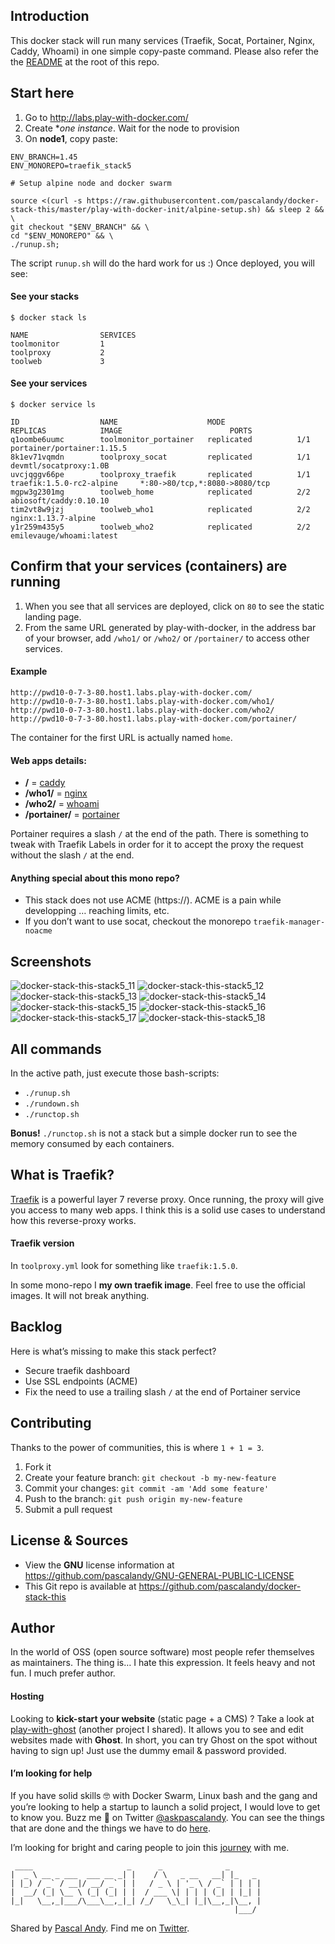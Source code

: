 ## Introduction

This docker stack will run many services (Traefik, Socat, Portainer, Nginx, Caddy, Whoami) in one simple copy-paste command. Please also refer the the [README](https://github.com/pascalandy/docker-stack-this/blob/master/README.md) at the root of this repo.

## Start here
1. Go to http://labs.play-with-docker.com/ 
2. Create **one instance*. Wait for the node to provision
3. On **node1**, copy paste:

```
ENV_BRANCH=1.45
ENV_MONOREPO=traefik_stack5

# Setup alpine node and docker swarm

source <(curl -s https://raw.githubusercontent.com/pascalandy/docker-stack-this/master/play-with-docker-init/alpine-setup.sh) && sleep 2 && \
git checkout "$ENV_BRANCH" && \
cd "$ENV_MONOREPO" && \
./runup.sh;
```

The script `runup.sh` will do the hard work for us :) Once deployed, you will see: 


#### See your stacks

```
$ docker stack ls

NAME                SERVICES
toolmonitor         1
toolproxy           2
toolweb             3
```


#### See your services

```
$ docker service ls

ID                  NAME                    MODE                REPLICAS            IMAGE                        PORTS
q1oombe6uumc        toolmonitor_portainer   replicated          1/1                 portainer/portainer:1.15.5
8k1ev71vqmdn        toolproxy_socat         replicated          1/1                 devmtl/socatproxy:1.0B
uvcjqggv66pe        toolproxy_traefik       replicated          1/1                 traefik:1.5.0-rc2-alpine     *:80->80/tcp,*:8080->8080/tcp
mgpw3g2301mg        toolweb_home            replicated          2/2                 abiosoft/caddy:0.10.10
tim2vt8w9jzj        toolweb_who1            replicated          2/2                 nginx:1.13.7-alpine
y1r259m435y5        toolweb_who2            replicated          2/2                 emilevauge/whoami:latest
```

## Confirm that your services (containers) are running
1. When you see that all services are deployed, click on `80` to see the static landing page.
2. From the same URL generated by play-with-docker, in the address bar of your browser, add `/who1/` or `/who2/` or `/portainer/` to access other services.


#### Example
```
http://pwd10-0-7-3-80.host1.labs.play-with-docker.com/
http://pwd10-0-7-3-80.host1.labs.play-with-docker.com/who1/
http://pwd10-0-7-3-80.host1.labs.play-with-docker.com/who2/
http://pwd10-0-7-3-80.host1.labs.play-with-docker.com/portainer/
```

The container for the first URL is actually named `home`.


#### Web apps details:
- **/** = [caddy](https://hub.docker.com/r/abiosoft/caddy/)
- **/who1/** = [nginx](https://hub.docker.com/_/nginx/)
- **/who2/** = [whoami](https://hub.docker.com/r/emilevauge/whoami/)
- **/portainer/** = [portainer](https://hub.docker.com/r/portainer/portainer/)

Portainer requires a slash `/` at the end of the path. There is something to tweak with Traefik Labels in order for it to accept the proxy the request without the slash `/` at the end.

#### Anything special about this mono repo?

- This stack does not use ACME (https://). ACME is a pain while developping … reaching limits, etc.
- If you don’t want to use socat, checkout the monorepo `traefik-manager-noacme`


## Screenshots

![docker-stack-this-stack5_11](https://user-images.githubusercontent.com/6694151/34073735-76c60ae2-e26e-11e7-85a1-755a7177b3f2.jpg)
![docker-stack-this-stack5_12](https://user-images.githubusercontent.com/6694151/34073736-76d461c8-e26e-11e7-9aea-c8dbc049a383.jpg)
![docker-stack-this-stack5_13](https://user-images.githubusercontent.com/6694151/34073737-76e1d998-e26e-11e7-8b7c-c619e91adadd.jpg)
![docker-stack-this-stack5_14](https://user-images.githubusercontent.com/6694151/34073738-76f163ae-e26e-11e7-86d7-27ea62ae3284.jpg)
![docker-stack-this-stack5_15](https://user-images.githubusercontent.com/6694151/34073739-77006d4a-e26e-11e7-8f2e-cbd4268ea403.jpg)
![docker-stack-this-stack5_16](https://user-images.githubusercontent.com/6694151/34073740-770d66c6-e26e-11e7-8af8-434c3dd19780.jpg)
![docker-stack-this-stack5_17](https://user-images.githubusercontent.com/6694151/34073741-771a3cc0-e26e-11e7-89cd-b31027506baf.jpg)
![docker-stack-this-stack5_18](https://user-images.githubusercontent.com/6694151/34073742-7728b430-e26e-11e7-87a2-5e5375a24cfd.jpg)


## All commands
In the active path, just execute those bash-scripts:

- `./runup.sh`
- `./rundown.sh`
- `./runctop.sh`

**Bonus!** `./runctop.sh` is not a stack but a simple docker run to see the memory consumed by each containers.


## What is Traefik?
[Traefik](https://docs.traefik.io/configuration/backends/docker/) is a powerful layer 7 reverse proxy. Once running, the proxy will give you access to many web apps. I think this is a solid use cases to understand how this reverse-proxy works.


#### Traefik version 
In `toolproxy.yml` look for something like `traefik:1.5.0`.

In some mono-repo I **my own traefik image**. Feel free to use the official images. It will not break anything.


## Backlog
Here is what’s missing to make this stack perfect?
 
- Secure traefik dashboard
- Use SSL endpoints (ACME)
- Fix the need to use a trailing slash `/` at the end of Portainer service


## Contributing

Thanks to the power of communities, this is where `1 + 1 = 3`.

1. Fork it
2. Create your feature branch: `git checkout -b my-new-feature`
3. Commit your changes: `git commit -am 'Add some feature'`
4. Push to the branch: `git push origin my-new-feature`
5. Submit a pull request


## License & Sources

- View the **GNU** license information at https://github.com/pascalandy/GNU-GENERAL-PUBLIC-LICENSE
- This Git repo is available at https://github.com/pascalandy/docker-stack-this


## Author

In the world of OSS (open source software) most people refer themselves as maintainers. The thing is… I hate this expression. It feels heavy and not fun. I much prefer author.


#### Hosting

Looking to **kick-start your website** (static page + a CMS) ? Take a look at [play-with-ghost](http://play-with-ghost.com/) (another project I shared). It allows you to see and edit websites made with **Ghost**. In short, you can try Ghost on the spot without having to sign up! Just use the dummy email & password provided.

#### I’m looking for help

If you have solid skills 🤓 with Docker Swarm, Linux bash and the gang and you’re looking to help a startup to launch a solid project, I would love to get to know you. Buzz me 👋 on Twitter [@askpascalandy](https://twitter.com/askpascalandy). You can see the things that are done and the things we have to do [here](http://firepress.org/blog/technical-challenges-we-are-facing-now/).

I’m looking for bright and caring people to join this [journey](http://firepress.org/blog/tag/from-the-heart/) with me.

```
 ____                     _      _              _
|  _ \ __ _ ___  ___ __ _| |    / \   _ __   __| |_   _
| |_) / _` / __|/ __/ _` | |   / _ \ | '_ \ / _` | | | |
|  __/ (_| \__ \ (_| (_| | |  / ___ \| | | | (_| | |_| |
|_|   \__,_|___/\___\__,_|_| /_/   \_\_| |_|\__,_|\__, |
                                                  |___/
```

Shared by [Pascal Andy](https://pascalandy.com/blog/now/). Find me on [Twitter](https://twitter.com/askpascalandy).